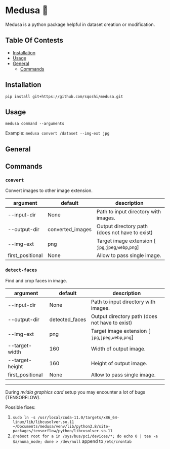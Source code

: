 # Medusa 🐍

Medusa is a python package helpful in dataset creation or modification.

## Table Of Contests

- [Installation](#installation)
- [Usage](#usage)
- [General](#general)
    - [Commands](#commands)

## Installation

`pip install git+https://github.com/sqoshi/medusa.git`

## Usage

`medusa command --arguments`

Example:
`medusa convert /dataset --img-ext jpg`

## General

## Commands

### `convert`

Convert images to other image extension.

| argument | default | description|
|----------|---------|------------|
| --input-dir | None | Path to input directory with images. |
| --output-dir | converted_images | Output directory path (does not have to exist) |
| --img-ext | png | Target image extension [ `jpg`,`jpeg`,`webp`,`png`] |
| first_positional | None | Allow to pass single image.|

### `detect-faces`

Find and crop faces in image.

| argument | default | description|
|----------|---------|------------|
| --input-dir | None | Path to input directory with images. |
| --output-dir | detected_faces | Output directory path (does not have to exist) |
| --img-ext | png | Target image extension [ `jpg`,`jpeg`,`webp`,`png`] |
| --target-width | 160 | Width of output image.|
| --target-height | 160 | Height of output image.|
| first_positional | None | Allow to pass single image.|

----------------------
During _*nvidia graphics card*_ setup you may encounter a lot of bugs (TENSORFLOW).

Possible fixes:

1. `sudo ln -s /usr/local/cuda-11.0/targets/x86_64-linux/lib/libcusolver.so.11 ~/Documents/medusa/venv/lib/python3.8/site-packages/tensorflow/python/libcusolver.so.11`
2. `@reboot root for a in /sys/bus/pci/devices/*; do echo 0 | tee -a $a/numa_node; done > /dev/null`  append
   to  `/etc/crontab`
